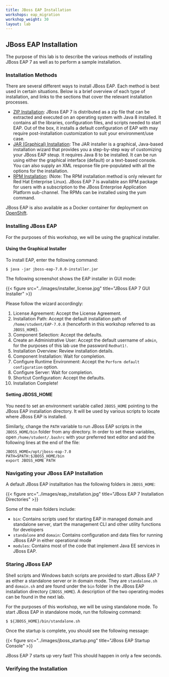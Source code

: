 ```yaml
---
title: JBoss EAP Installation
workshops: eap_migration
workshop_weight: 30
layout: lab
---
```


## JBoss EAP Installation

The purpose of this lab is to describe the various methods of installing JBoss EAP 7 as well as to perform a sample installation.

### Installation Methods

There are several different ways to install JBoss EAP. Each method is best used in certain situations. Below is a brief overview of each type of installation, and links to the sections that cover the relevant installation processes.

- [ZIP Installation][zip]:  JBoss EAP 7 is distributed as a zip file that can be extracted and executed on an operating system with Java 8 installed. It contains all the libraries, configuration files, and scripts needed to start EAP. Out of the box, it installs a default configuration of EAP with may require post-installation customization to suit your environment/use case.
- [JAR (Graphical) Installation][jar]: The JAR installer is a graphical, Java-based installation wizard that provides you a step-by-step way of customizing your JBoss EAP steup. It requires Java 8 to be installed. It can be run using either the graphical interface (default) or a text-based console. You can also supply an XML response file pre-populated with all the options for the installation.
- [RPM Installation][rpm]: (Note: The RPM installation method is only relevant for Red Hat Enterprise Linux). JBoss EAP 7 is available asn RPM package for users with a subscription to the JBoss Enterprise Application Platform sub-channel. The RPMs can be installed using the yum command.

JBoss EAP is also available as a Docker container for deployment on [OpenShift][xpaas].

### Installing JBoss EAP

For the purposes of this workshop, we will be using the graphical installer.

#### Using the Graphical Installer
To install EAP, enter the following command:

```
$ java -jar jboss-eap-7.0.0-installer.jar
```
The following screenshot shows the EAP installer in GUI mode:

{{< figure src="../images/installer_license.jpg" title="JBoss EAP 7 GUI Installer" >}}

Please follow the wizard accordingly:

1. License Agreement: Accept the License Agreement.
2. Installation Path: Accept the default installation path of `/home/student/EAP-7.0.0` (henceforth in this workshop referred to as `JBOSS_HOME`).
3. Component Selection: Accept the defaults.
4. Create an Administrative User: Accept the default username of `admin`, for the purposes of this lab use the password `Redhat1!`.
5. Installation Overview: Review installation details.
6. Component Installation: Wait for completion.
7. Configure Runtime Environment: Accept the `Perform default configuration` option.
8. Configure Server: Wait for completion.
9. Shortcut Configuration: Accept the defaults.
10. Installation Complete!

#### Setting JBOSS_HOME

You need to set an environment variable called `JBOSS_HOME` pointing to the JBoss EAP
installation directory. It will be used by various scripts to locate where JBoss EAP is installed.

Similarly, change the `PATH` variable to run JBoss EAP scripts in the `JBOSS_HOME/bin` folder
from any directory. In order to set these variables, open `/home/student/.bashrc`
with your preferred text editor and add the following lines at the end of the file:

```
JBOSS_HOME=/opt/jboss-eap-7.0
PATH=$PATH:$JBOSS_HOME/bin
export JBOSS_HOME PATH
```

### Navigating your JBoss EAP Installation

A default JBoss EAP installtation has the following folders in `JBOSS_HOME`:

{{< figure src="../images/eap_installation.jpg" title="JBoss EAP 7 Installation Directories" >}}

Some of the main folders include:
- `bin`: Contains scripts used for starting EAP in managed domain and standalone server, start
the management CLI and other utility functions for developers
- `standalone` and `domain`: Contains configuration and data files for running JBoss EAP in either operational mode
- `modules`: Contains most of the code that implement Java EE services in JBoss EAP.

### Staring JBoss EAP
Shell scripts and Windows batch scripts are provided to start JBoss EAP 7 as either a standalone
server or in domain mode. They are `standalone.sh` and `domain.sh` and are found under the
`bin` folder in the JBoss EAP installation directory (`JBOSS_HOME`). A description of the two operating modes can be found in the next lab.

For the purposes of this workshop, we will be using standalone mode. To start JBoss EAP in standalone mode, run the following command:

```
$ ${JBOSS_HOME}/bin/standalone.sh
```
Once the startup is complete, you should see the following message:

{{< figure src="../images/jboss_startup.png" title="JBoss EAP Startup Console" >}}

JBoss EAP 7 starts up very fast! This should happen in only a few seconds.

### Verifying the Installation

[zip]: https://access.redhat.com/documentation/en-us/red_hat_jboss_enterprise_application_platform/7.0/html/installation_guide/installing_jboss_eap#zip_installation
[jar]: https://access.redhat.com/documentation/en-us/red_hat_jboss_enterprise_application_platform/7.0/html/installation_guide/installing_jboss_eap#installer_installation
[rpm]: https://access.redhat.com/documentation/en-us/red_hat_jboss_enterprise_application_platform/7.0/html/installation_guide/installing_jboss_eap#rpm_installation
[xpaas]: https://www.openshift.com/container-platform/middleware-services.html

